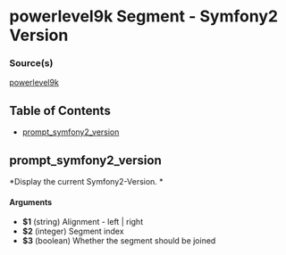 # powerlevel9k Segment - Symfony2 Version


### Source(s)

[powerlevel9k](https://github.com/bhilburn/powerlevel9k)

## Table of Contents

- [prompt_symfony2_version](#prompt_symfony2_version)

## prompt_symfony2_version
*Display the current Symfony2-Version. *

#### Arguments

- **$1** (string) Alignment - left | right
- **$2** (integer) Segment index
- **$3** (boolean) Whether the segment should be joined


